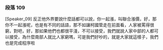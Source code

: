 ### 段落 109

[Speaker_09] 反正他外界要說什麼話都可以說，你一起漲，叫聯合漲價，好，那你不一起漲呢，也是有不同的話語，那不如讓柯國管走在前面看，人家被罵得很窮，對吧，好，那如果他們也都很平淺，不可以接受，我們就說人家中部的人都可以接受，為什麼南部人就比人家窮嗎，可是我們好吵的，就是大家就這樣子，我們也是完成程序啦